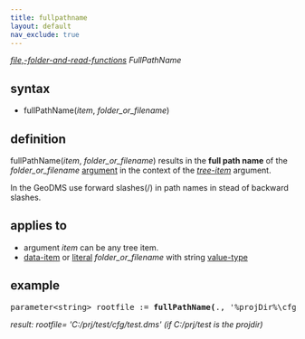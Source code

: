 ```yaml
---
title: fullpathname
layout: default
nav_exclude: true
---
```

*[file,-folder-and-read-functions](file,-folder-and-read-functions) FullPathName*

## syntax

- fullPathName(*item*, *folder_or_filename*)

## definition

fullPathName(*item*, *folder_or_filename*) results in the **full path name** of the *folder_or_filename* [argument](argument) in the context of the *[tree-item](tree-item)* argument.

In the GeoDMS use forward slashes(/) in path names in stead of backward slashes.

## applies to

- argument *item* can be any tree item.
- [data-item](data-item) or [literal](https://en.wikipedia.org/wiki/Literal_(computer_programming)) *folder_or_filename* with string [value-type](value-type)

## example
<pre>
parameter&lt;string&gt; rootfile := <B>fullPathName(</B>., '%projDir%\cfg\test.dms'<B>)</B>
</pre>

*result: rootfile= 'C:/prj/test/cfg/test.dms' (if C:/prj/test is the projdir)*